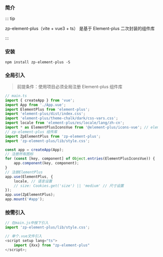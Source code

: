 ### 简介

::: tip

zp-element-plus（vite + vue3 + ts） 是基于 Element-plus 二次封装的组件库

:::

### 安装

```bash:no-line-numbers
npm install zp-element-plus -S
```

### 全局引入

> 前提条件：使用项目必须全局注册 Element-plus 组件库

```js
// main.ts
import { createApp } from 'vue';
import App from './App.vue';
import ElementPlus from 'element-plus';
import 'element-plus/dist/index.css';
import 'element-plus/theme-chalk/dark/css-vars.css';
import locale from 'element-plus/es/locale/lang/zh-cn';
import * as ElementPlusIconsVue from '@element-plus/icons-vue'; // element-plus图标
// zp-element-plus 组件库
import ZpElementPlus from 'zp-element-plus';
import 'zp-element-plus/lib/style.css';

const app = createApp(App);
// 注册所有图标
for (const [key, component] of Object.entries(ElementPlusIconsVue)) {
    app.component(key, component);
}
// 注册ElementPlus
app.use(ElementPlus, {
    locale, // 语言设置
    // size: Cookies.get('size') || 'medium' // 尺寸设置
});
app.use(ZpElementPlus);
app.mount('#app');
```

### 按需引入

```js
// 在main.js中按下引入
import 'zp-element-plus/lib/style.css';

// 单个.vue文件引入
<script setup lang="ts">
    import {Xxx} from "zp-element-plus"
</script>;
```
